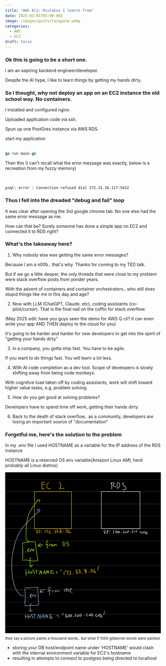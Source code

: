 ```yaml
---
title: "AWS EC2: Mistakes I learnt from"
date: 2025-03-01T05:00:00Z
image: /images/posts/facepalm.webp
categories:
  - AWS
  - EC2
draft: false
---
```


### Ok this is going to be a short one.

I am an aspiring backend engineer/developer.

Despite the AI hype, I like to learn things by getting my hands dirty.

### So I thought, why not deploy an app on an EC2 instance the old school way. No containers.

I installed and configured nginx.

Uploaded application code via ssh.

Spun up one PostGres instance via AWS RDS.

start my application

```go

go run main.go
```

Then this (I can't recall what the error message was exactly, below is a recreation from my fuzzy memory)

```console


psql: error : Connection refused dial 172.31.16.127:5432

```

### Thus I fell into the dreaded "debug and fail" loop

It was clear after opening the 3rd google chrome tab. No one else had the same error message as me.

How can that be? Surely someone has done a simple app on EC2 and connected it to RDS right?

### What's the takeaway here?

1. Why nobody else was getting the same error messages?

Because I am a n00b.. that's why. Thanks for coming to my TED talk.

But if we go a little deeper, the only threads that were close to my problem were stack overflow posts from yonder years.

With the advent of containers and container orchestrators.. who still does stupid things like me in this day and age?

2. Now with LLM (ChatGPT, Claude, etc), coding assistants (co-pilot/cursor). That is the final nail on the coffin for stack overflow.

(May 2025 edit: have you guys seen the demo for AWS Q cli? it can even write your app AND THEN deploy to the cloud for you)

It's going to be harder and harder for new developers to get into the spirit of "getting your hands dirty"

3. In a company, you gotta ship fast. You have to be agile.

If you want to do things fast. You will learn a lot less.

4. With AI code completion as a dev tool. Scope of developers is slowly shifting away from being code monkeys.

With cognitive load taken off by coding assistants, work will shift toward higher value tasks, e.g. problem solving.

5. How do you get good at solving problems?

Developers have to spend time off work, getting their hands dirty.

6. Back to the death of stack overflow.. as a community, developers are losing an important source of "documentation"

### Forgetful me, here's the solution to the problem

In my .env file I used HOSTNAME as a variable for the IP address of the RDS instance

HOSTNAME is a reserved OS env variable(Amazon Linux AMI, heck probably all Linux distros)

![picture describing how environment variables got the better of me](./a_thousand_words.jpeg)<sub>they say a picture paints a thousand words.. but what if 1000 gibberish words were painted</sub>

- storing your DB host/endpoint name under 'HOSTNAME' would clash with the internal environment variable for EC2's hostname
- resulting in attempts to connect to postgres being directed to localhost

